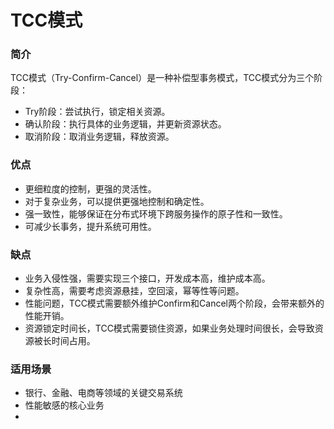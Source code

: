 # TCC模式

### 简介
TCC模式（Try-Confirm-Cancel）是一种补偿型事务模式，TCC模式分为三个阶段：
- Try阶段：尝试执行，锁定相关资源。
- 确认阶段：执行具体的业务逻辑，并更新资源状态。
- 取消阶段：取消业务逻辑，释放资源。

### 优点
- 更细粒度的控制，更强的灵活性。
- 对于复杂业务，可以提供更强地控制和确定性。
- 强一致性，能够保证在分布式环境下跨服务操作的原子性和一致性。
- 可减少长事务，提升系统可用性。

### 缺点
- 业务入侵性强，需要实现三个接口，开发成本高，维护成本高。
- 复杂性高，需要考虑资源悬挂，空回滚，幂等性等问题。
- 性能问题，TCC模式需要额外维护Confirm和Cancel两个阶段，会带来额外的性能开销。
- 资源锁定时间长，TCC模式需要锁住资源，如果业务处理时间很长，会导致资源被长时间占用。

### 适用场景
- 银行、金融、电商等领域的关键交易系统
- 性能敏感的核心业务
- 
